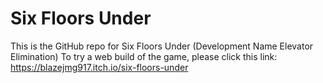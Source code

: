 # Six Floors Under

This is the GitHub repo for Six Floors Under (Development Name Elevator Elimination)
To try a web build of the game, please click this link: https://blazejmg917.itch.io/six-floors-under
